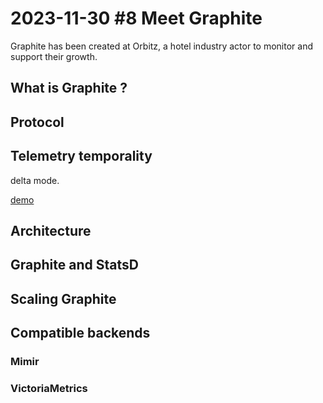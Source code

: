 # 2023-11-30 #8 Meet Graphite

Graphite has been created at Orbitz, a hotel industry actor to monitor and support their growth.

## What is Graphite ?

## Protocol

## Telemetry temporality

delta mode.

[demo](../2023-11-09_Monotonicity/demo/README.md)

## Architecture

## Graphite and StatsD

## Scaling Graphite

## Compatible backends

### Mimir

### VictoriaMetrics